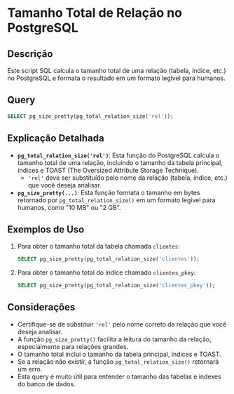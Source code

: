 # Tamanho Total de Relação no PostgreSQL

## Descrição

Este script SQL calcula o tamanho total de uma relação (tabela, índice, etc.) no PostgreSQL e formata o resultado em um formato legível para humanos.

## Query

```sql
SELECT pg_size_pretty(pg_total_relation_size('rel'));
```

## Explicação Detalhada

* **`pg_total_relation_size('rel')`**: Esta função do PostgreSQL calcula o tamanho total de uma relação, incluindo o tamanho da tabela principal, índices e TOAST (The Oversized Attribute Storage Technique).
    * `'rel'` deve ser substituído pelo nome da relação (tabela, índice, etc.) que você deseja analisar.
* **`pg_size_pretty(...)`**: Esta função formata o tamanho em bytes retornado por `pg_total_relation_size()` em um formato legível para humanos, como "10 MB" ou "2 GB".

## Exemplos de Uso

1.  Para obter o tamanho total da tabela chamada `clientes`:

    ```sql
    SELECT pg_size_pretty(pg_total_relation_size('clientes'));
    ```

2.  Para obter o tamanho total do índice chamado `clientes_pkey`:

    ```sql
    SELECT pg_size_pretty(pg_total_relation_size('clientes_pkey'));
    ```

## Considerações

* Certifique-se de substituir `'rel'` pelo nome correto da relação que você deseja analisar.
* A função `pg_size_pretty()` facilita a leitura do tamanho da relação, especialmente para relações grandes.
* O tamanho total inclui o tamanho da tabela principal, índices e TOAST.
* Se a relação não existir, a função `pg_total_relation_size()` retornará um erro.
* Esta query é muito útil para entender o tamanho das tabelas e indexes do banco de dados.
